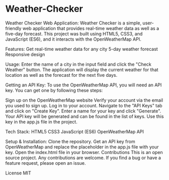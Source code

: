 # Weather-Checker
Weather Checker Web Application:
Weather Checker is a simple, user-friendly web application that provides real-time weather data as well as a five-day forecast. This project was built using HTML5, CSS3, and JavaScript (ES6), and it interacts with the OpenWeatherMap API.

Features:
Get real-time weather data for any city
5-day weather forecast
Responsive design

Usage:
Enter the name of a city in the input field and click the "Check Weather" button. The application will display the current weather for that location as well as the forecast for the next five days.

Getting an API Key:
To use the OpenWeatherMap API, you will need an API key. You can get one by following these steps:

Sign up on the OpenWeatherMap website
Verify your account via the email you used to sign up.
Log in to your account.
Navigate to the "API Keys" tab and click on "Create Key".
Enter a name for your key and click "Generate".
Your API key will be generated and can be found in the list of keys. Use this key in the app.js file in the project.

Tech Stack:
HTML5
CSS3
JavaScript (ES6)
OpenWeatherMap API

Setup & Installation:
Clone the repository.
Get an API key from OpenWeatherMap and replace the placeholder in the app.js file with your key.
Open the index.html file in your browser.
Contributions
This is an open source project. Any contributions are welcome. If you find a bug or have a feature request, please open an issue.

License
MIT
